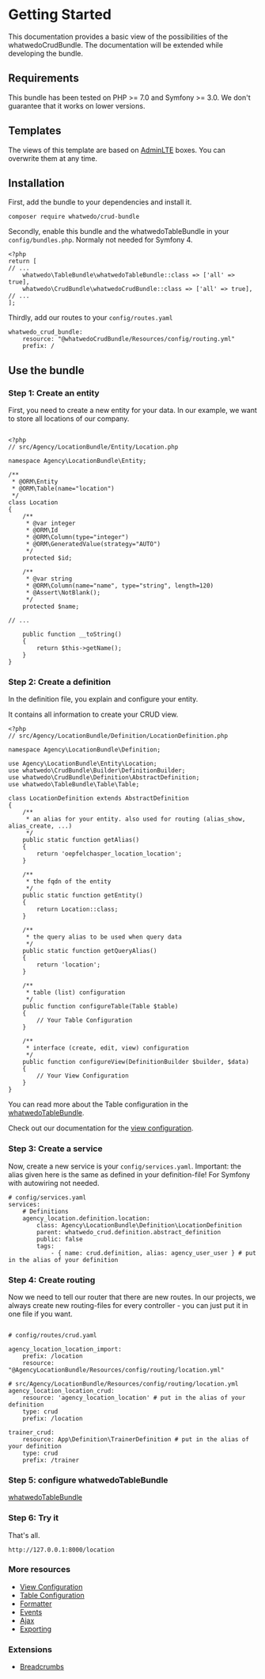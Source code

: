 # Getting Started

This documentation provides a basic view of the possibilities of the whatwedoCrudBundle. 
The documentation will be extended while developing the bundle.

## Requirements

This bundle has been tested on PHP >= 7.0 and Symfony >= 3.0. 
We don't guarantee that it works on lower versions.

## Templates

The views of this template are based on [AdminLTE](https://almsaeedstudio.com/) boxes. You can overwrite them at any time. 

## Installation

First, add the bundle to your dependencies and install it.

```
composer require whatwedo/crud-bundle
```

Secondly, enable this bundle and the whatwedoTableBundle in your ```config/bundles.php```. Normaly not needed for Symfony 4. 
```
<?php
return [
// ...
    whatwedo\TableBundle\whatwedoTableBundle::class => ['all' => true],
    whatwedo\CrudBundle\whatwedoCrudBundle::class => ['all' => true],
// ...
];

```

Thirdly, add our routes to your ```config/routes.yaml```
```
whatwedo_crud_bundle:
    resource: "@whatwedoCrudBundle/Resources/config/routing.yml"
    prefix: /
```
    
## Use the bundle

### Step 1: Create an entity

First, you need to create a new entity for your data. In our example, we want to store all locations of our company.

```

<?php
// src/Agency/LocationBundle/Entity/Location.php

namespace Agency\LocationBundle\Entity;

/**
 * @ORM\Entity
 * @ORM\Table(name="location")
 */
class Location
{
    /**
     * @var integer
     * @ORM\Id
     * @ORM\Column(type="integer")
     * @ORM\GeneratedValue(strategy="AUTO")
     */
    protected $id;

    /**
     * @var string
     * @ORM\Column(name="name", type="string", length=120)
     * @Assert\NotBlank();
     */
    protected $name;

// ...

    public function __toString()
    {
        return $this->getName();
    }
}

```

### Step 2: Create a definition

In the definition file, you explain and configure your entity. 

It contains all information to create your CRUD view.

```
<?php
// src/Agency/LocationBundle/Definition/LocationDefinition.php

namespace Agency\LocationBundle\Definition;

use Agency\LocationBundle\Entity\Location;
use whatwedo\CrudBundle\Builder\DefinitionBuilder;
use whatwedo\CrudBundle\Definition\AbstractDefinition;
use whatwedo\TableBundle\Table\Table;

class LocationDefinition extends AbstractDefinition
{
    /**
     * an alias for your entity. also used for routing (alias_show, alias_create, ...)
     */
    public static function getAlias()
    {
        return 'oepfelchasper_location_location';
    }

    /**
     * the fqdn of the entity
     */
    public static function getEntity()
    {
        return Location::class;
    }

    /**
     * the query alias to be used when query data
     */
    public static function getQueryAlias()
    {
        return 'location';
    }

    /**
     * table (list) configuration
     */
    public function configureTable(Table $table)
    {
        // Your Table Configuration
    }

    /**
     * interface (create, edit, view) configuration
     */
    public function configureView(DefinitionBuilder $builder, $data)
    {
        // Your View Configuration
    }
}

```

You can read more about the Table configuration in the [whatwedoTableBundle](https://github.com/whatwedo/TableBundle). 

Check out our documentation for the [view configuration](view-configuration.md).

### Step 3: Create a service

Now, create a new service is your ```config/services.yaml```. Important: the alias given here is the same as defined in your definition-file!
For Symfony with autowiring not needed.

```
# config/services.yaml
services:
    # Definitions
    agency_location.definition.location:
        class: Agency\LocationBundle\Definition\LocationDefinition
        parent: whatwedo_crud.definition.abstract_definition
        public: false
        tags:
            - { name: crud.definition, alias: agency_user_user } # put in the alias of your definition

```

### Step 4: Create routing

Now we need to tell our router that there are new routes. In our projects, we always create new routing-files for every controller - you can just put it in one file if you want.


```

# config/routes/crud.yaml

agency_location_location_import:
    prefix: /location
    resource: "@AgencyLocationBundle/Resources/config/routing/location.yml"

# src/Agency/LocationBundle/Resources/config/routing/location.yml
agency_location_location_crud:
    resource: 'agency_location_location' # put in the alias of your definition
    type: crud
    prefix: /location

trainer_crud:
    resource: App\Definition\TrainerDefinition # put in the alias of your definition
    type: crud
    prefix: /trainer

```

### Step 5: configure whatwedoTableBundle

[whatwedoTableBundle](https://github.com/whatwedo/TableBundle)

### Step 6: Try it

That's all.

```http://127.0.0.1:8000/location```

### More resources

- [View Configuration](view-configuration.md)
- [Table Configuration](table-configuration.md)
- [Formatter](formatter.md)
- [Events](events.md)
- [Ajax](ajax.md)
- [Exporting](exporting.md)

### Extensions
- [Breadcrumbs](extensions/breadcrumbs.md)
